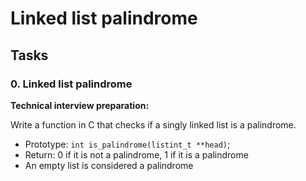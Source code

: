 # Linked list palindrome

## Tasks

### 0. Linked list palindrome

**Technical interview preparation:**

Write a function in C that checks if a singly linked list is a palindrome.

- Prototype: `int is_palindrome(listint_t **head)`;
- Return: 0 if it is not a palindrome, 1 if it is a palindrome
- An empty list is considered a palindrome

